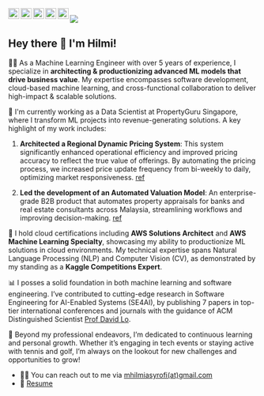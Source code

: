 <a href="https://www.linkedin.com/in/mhilmiasyrofi/">
  <img align="left" alt="Hilmi's LinkedIn" height="22px" src="https://raw.githubusercontent.com/gauravghongde/social-icons/master/SVG/Color/LinkedIN.svg" />
</a>
<a href="https://www.kaggle.com/mhilmiasyrofi">
  <img align="left" alt="Hilmi's Kaggle" height="22px" src="https://upload.wikimedia.org/wikipedia/commons/7/7c/Kaggle_logo.png" />
</a>
<a href="https://leetcode.com/mhilmiasyrofi/">
  <img align="left" alt="Hilmi's Leetcode" height="22px" src="https://upload.wikimedia.org/wikipedia/commons/0/0a/LeetCode_Logo_black_with_text.svg" />
</a>
<a href="https://scholar.google.com/citations?hl=en&gmla=AHoSzlVjlJfs9P5F7daxNp8ox9wq_Q8KX_J9v7JKRxiSyoHyzck5IJ-ymOODTLiaDxOzn2jiYqA6uSFGDfCuk63g7swb&user=6F-76moAAAAJ">
  <img align="left" alt="Hilmi's Google Scholar" height="22px" src="https://upload.wikimedia.org/wikipedia/commons/2/28/Google_Scholar_logo.png" />
</a>
<a href="https://www.credly.com/badges/15373755-fb90-4a2c-afc4-1be57cea8475/public_url">
  <img align="left" alt="Hilmi's AWS Badge" height="22px" src="https://encrypted-tbn0.gstatic.com/images?q=tbn:ANd9GcQtMOOcpxHK3culyVKt8raGP7L6qhrV4AlsDL3DurzJmLbVIz4ynBLRIqaI_VmD3AXznjo&usqp=CAU" />
</a>


![](https://visitor-badge.glitch.me/badge?page_id=mhilmiasyrofi.mhilmiasyrofi)


<h2> Hey there 👋   I'm Hilmi!</h2>

🧑‍💻 As a Machine Learning Engineer with over 5 years of experience, I specialize in **architecting & productionizing advanced ML models that drive business value**. My expertise encompasses software development, cloud-based machine learning, and cross-functional collaboration to deliver high-impact & scalable solutions.

💼 I'm currently working as a Data Scientist at PropertyGuru Singapore, where I transform ML projects into revenue-generating solutions. A key highlight of my work includes: 

1) **Architected a Regional Dynamic Pricing System**: This system significantly enhanced operational efficiency and improved pricing accuracy to reflect the true value of offerings. By automating the pricing process, we increased price update frequency from bi-weekly to daily, optimizing market responsiveness. [ref](https://www.linkedin.com/posts/mhilmiasyrofi_createwhatsnext-wearegurus-activity-7246466001024794624-JoZF/)

2) **Led the development of an Automated Valuation Model**: An enterprise-grade B2B product that automates property appraisals for banks and real estate consultants across Malaysia, streamlining workflows and improving decision-making. [ref](https://www.linkedin.com/posts/propertyguru-for-business_knightfrank-knightfrankmalaysia-partnersinproperty-activity-7051361835786129408-xYZc/)

🏅 I hold cloud certifications including **AWS Solutions Architect** and **AWS Machine Learning Specialty**, showcasing my ability to productionize ML solutions in cloud environments. My technical expertise spans Natural Language Processing (NLP) and Computer Vision (CV), as demonstrated by my standing as a **Kaggle Competitions Expert**.

📊 I posses a solid foundation in both machine learning and software engineering. I’ve contributed to cutting-edge research in Software Engineering for AI-Enabled Systems (SE4AI), by publishing 7 papers in top-tier international conferences and journals with the guidance of ACM Distinguished Scientist [Prof David Lo](https://scholar.google.com/citations?user=Ra4bt-oAAAAJ&hl=en). 

🌟 Beyond my professional endeavors, I’m dedicated to continuous learning and personal growth. Whether it’s engaging in tech events or staying active with tennis and golf, I’m always on the lookout for new challenges and opportunities to grow!

- :man_technologist: You can reach out to me via [mhilmiasyrofi(at)gmail.com](mailto:mhilmiasyrofi@gmail.com)
- 📝 [Resume](https://mhilmiasyrofi.github.io/files/Resume.pdf)
